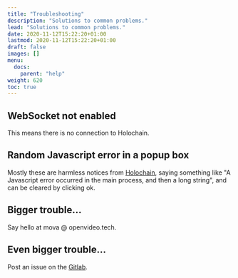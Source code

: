 ```yaml
---
title: "Troubleshooting"
description: "Solutions to common problems."
lead: "Solutions to common problems."
date: 2020-11-12T15:22:20+01:00
lastmod: 2020-11-12T15:22:20+01:00
draft: false
images: []
menu: 
  docs:
    parent: "help"
weight: 620
toc: true
---
```


## WebSocket not enabled

This means there is no connection to Holochain.

## Random Javascript error in a popup box

Mostly these are harmless notices from [Holochain](/docs/concept/holochain/), saying something like "A Javascript error occurred in the main process, and then a long string", and can be cleared by clicking ok.

## Bigger trouble…

Say hello at mova @ openvideo.tech.

## Even bigger trouble…

Post an issue on the [Gitlab](https://lab.openvideo.tech/mova).
